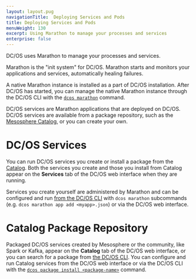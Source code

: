 ```yaml
---
layout: layout.pug
navigationTitle:  Deploying Services and Pods
title: Deploying Services and Pods
menuWeight: 130
excerpt: Using Marathon to manage your processes and services
enterprise: false
---
```


DC/OS uses Marathon to manage your processes and services.

Marathon is the "init system" for DC/OS. Marathon starts and monitors your applications and services, automatically healing failures.

A native Marathon instance is installed as a part of DC/OS installation. After DC/OS has started, you can manage the native Marathon instance through the DC/OS CLI with the [`dcos marathon`](/1.13/cli/command-reference/dcos-marathon/) command.

DC/OS services are Marathon applications that are deployed on DC/OS. DC/OS services are available from a package repository, such as the [Mesosphere Catalog](/1.13/overview/concepts/#mesosphere-universe), or you can create your own.

#  DC/OS Services

You can run DC/OS services you create or install a package from the [Catalog](/1.13/gui/catalog/). Both the services you create and those you install from Catalog appear on the **Services** tab of the DC/OS web interface when they are running.

Services you create yourself are administered by Marathon and can be configured and run [from the DC/OS CLI](/1.13/cli/command-reference/) with `dcos marathon` subcommands (e.g. `dcos marathon app add <myapp>.json`) or via the DC/OS web interface.

# Catalog Package Repository
Packaged DC/OS services created by Mesosphere or the community, like Spark or Kafka, appear on the **Catalog** tab of the DC/OS web interface, or you can search for a package from [the DC/OS CLI](/1.13/cli/command-reference/). You can configure and run Catalog services from the DC/OS web interface or via the DC/OS CLI with the [`dcos package install <package-name>`](/1.13/cli/command-reference/dcos-package/dcos-package-install/) command.
